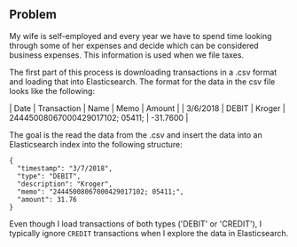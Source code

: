## Problem
My wife is self-employed and every year we have to spend time looking through some of her expenses and decide which
can be considered business expenses.  This information is used when we file taxes.

The first part of this process is downloading transactions in a .csv format and loading that into Elasticsearch. The
format for the data in the csv file looks like the following:

| Date | Transaction | Name | Memo |  Amount |
| 3/6/2018 | DEBIT | Kroger | 24445008067000429017102; 05411; | -31.7600 |

The goal is the read the data from the .csv and insert the data into an Elasticsearch index into the following
structure:

```
{
  "timestamp": "3/7/2018",
  "type": "DEBIT",
  "description": "Kroger",
  "memo": "24445008067000429017102; 05411;",
  "amount": 31.76
}
```

Even though I load transactions of both types ('DEBIT' or 'CREDIT'), I typically ignore `CREDIT` transactions when
I explore the data in Elasticsearch.